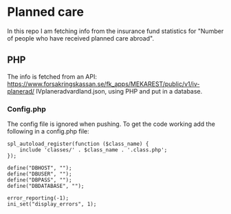 # Planned care
In this repo I am fetching info from the insurance fund
statistics for "Number of people who have received planned care abroad".

## PHP
The info is fetched from an API: https://www.forsakringskassan.se/fk_apps/MEKAREST/public/v1/iv-planerad/
IVplaneradvardland.json, using PHP and put in a database.

### Config.php
The config file is ignored when pushing. To get the code working add the following in a config.php file:
```
spl_autoload_register(function ($class_name) {
    include 'classes/' . $class_name . '.class.php';
});

define("DBHOST", "");
define("DBUSER", "");
define("DBPASS", "");
define("DBDATABASE", "");

error_reporting(-1);
ini_set("display_errors", 1);
```
